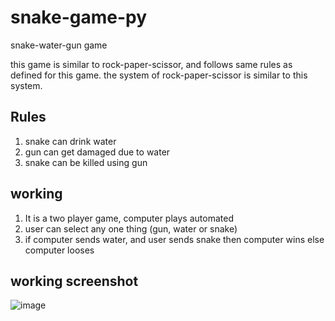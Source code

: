 
# snake-game-py

snake-water-gun game

this game is similar to rock-paper-scissor, and follows same rules as defined for this game. the system of rock-paper-scissor is similar to this system.

## Rules

1. snake can drink water
2. gun can get damaged due to water
3. snake can be killed using gun


## working
1. It is a two player game, computer plays automated 
2. user can select any one thing (gun, water or snake)
3. if computer sends water, and user sends snake then computer wins else computer looses



## working screenshot

![image](https://user-images.githubusercontent.com/55848322/193835203-8bcbf147-31fd-419e-b73e-036c8452b997.png)

